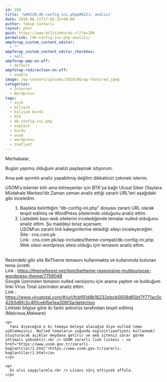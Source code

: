 ```yaml
---
id: 298
title: '&#8220;db-config-ini.php&#8221; analizi'
date: 2018-06-11T17:02:32+00:00
author: Yakup Contarlı
layout: post
guid: https://www.bilisimkurdu.cf/?p=298
permalink: /db-config-ini-php-analizi/
ampforwp_custom_content_editor:
  - ""
ampforwp_custom_content_editor_checkbox:
  - null
ampforwp-amp-on-off:
  - default
ampforwp-redirection-on-off:
  - enable
image: /wp-content/uploads/2018/06/wp-featured.jpeg
categories:
  - İnternet
  - Wordpress
tags:
  - açık
  - bilişim
  - bilişim kurdu
  - btk
  - db-config-ini.php
  - exploit
  - kurdu
  - usom
  - wordpress
  - zaafiyet
---
```

Merhabalar,

Bugün yapmış olduğum analizi paylaşmak istiyorum.

Ama pek ayrıntılı analiz yapabilmiş değilim dikkatinizi çekmek isterim.

<!--more-->

USOM&#8217;u bilenler bilir ama bilmeyenler için BTK&#8217;ya bağlı Ulusal Siber Olaylara Müdahale Merkezi&#8217;dir.Zaman zaman analiz ettiği zararlı URL&#8217;leri aşağıdaki gibi inceledim.

<li style="list-style-type: none;">
  <ol>
    <li style="list-style-type: none;">
      <ol>
        <li>
          Başlıkta belirttiğim &#8220;db-config-ini.php&#8221; dosyası zararlı URL olarak tespit edilmiş ve WordPress sitelerinde olduğunu analiz ettim.
        </li>
        <li>
          Listedeki bazı web sitelerini incelediğimde temalar nulled olduğunu analiz ettim. Şu maddeyi biraz açarsam;<br /> USOM&#8217;un zararlı link kategorilerine eklediği siteyi inceleyeceğim.<br /> Site : cns.com.pk<br /> Link : cns.com.pk/wp-includes/theme-compat/db-config-ini.php<br /> Web sitesi wordpress sitesi olduğu için temasını analiz ettim.<br /> <img src="https://i.hizliresim.com/EDYQdv.jpg" alt="" />
        </li>
      </ol>
    </li>
  </ol>
  
  <p>
    Resimdeki gibi site BeTheme temasını kullanmakta ve kullanımda bulunan tema ücretli.<br /> Link : <a href="https://themeforest.net/item/betheme-responsive-multipurpose-wordpress-theme/7758048">https://themeforest.net/item/betheme-responsive-multipurpose-wordpress-theme/7758048</a><br /> Google üzerinden temanın nulled versiyonu için arama yaptım ve bulduğum linki Virus Total üzerinden analiz ettim.<br /> Link : <a href="https://www.virustotal.com/#/url/fcbf61d8b16232ebcb5608d65bf7f771ac0c4293d6fc5c4f0cebfbe1ea306f3a/detection">https://www.virustotal.com/#/url/fcbf61d8b16232ebcb5608d65bf7f771ac0c4293d6fc5c4f0cebfbe1ea306f3a/detection</a><br /> Linkteki bilgiye göre iki farklı antivirüs tarafından tespit edilmiş (Malcious,Malware)</li> </ol> 
    
    <p>
      Yani diyeceğim o ki temaya beleşe alacağım diye nulled tema yüklemeyiniz. Nulled temaların çoğunda exploit(zaafiyeti kullanmak) oluşturacak açıklar meydana getirir ve web siteniz zarar görme ihtimali yüksektir.<br /> USOM zararlı link listesi : <a href="https://www.usom.gov.tr/zararli-baglantilar/1.html">https://www.usom.gov.tr/zararli-baglantilar/1.html</a>
    </p>
    
    <p>
      En ulvi saygılarmla.<br /> Lisanı sürç ettiysek affola.
    </p>